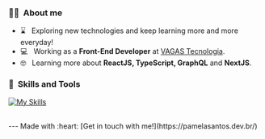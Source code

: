 
### :woman_technologist: &nbsp;About me

- :hourglass: &nbsp; Exploring new technologies and keep learning more and more everyday!
- :computer: &nbsp; Working as a **Front-End Developer** at <a href="https://www.vagas.com.br/" target="_blank">VAGAS Tecnologia</a>.
- :nerd_face: &nbsp; Learning more about **ReactJS, TypeScript, GraphQL** and **NextJS**.

### :rocket: &nbsp;Skills and Tools
[![My Skills](https://skillicons.dev/icons?i=html,css,sass,styledcomponents,tailwind,git,github,js,react,nextjs,ts,graphql,docker,jest)](https://skillicons.dev)

<br/>
---
Made with :heart: [Get in touch with me!](https://pamelasantos.dev.br/)
